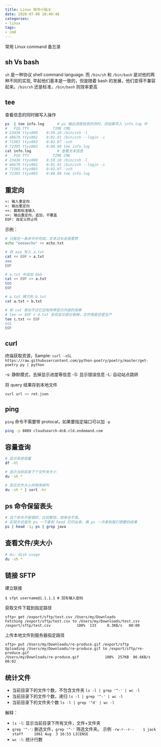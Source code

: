 ```yaml
---
title: Linux 命令小贴士
date: 2020-07-08 18:49:48
categories:
- linux
tags:
- cmd
---
```


常用 Linux command 备忘录

## sh Vs bash

`sh` 是一种协议 shell command language. 而 `/bin/sh` 和 `/bin/bash` 是对他的两种不同的实现, 早起他们基本是一致的，但是随着 bash 的发展，他们变得不兼容起来。`/bin/sh` 还是标准，`/bin/bash` 则效率更高

## tee

查看信息的同时做写入操作

```sh
ps  | tee info.log      # ps 输出进程信息的同时，将结果导入 info.log 中
#   PID TTY           TIME CMD
# 23438 ttys000    0:59.10 /bin/zsh -l
# 48670 ttys002    0:01.91 /bin/zsh --login -i
# 71565 ttys003    0:02.87 -zsh
# 72395 ttys003    0:00.00 tee info.log
cat info.log            # 查看文本信息
#   PID TTY           TIME CMD
# 23438 ttys000    0:59.10 /bin/zsh -l
# 48670 ttys002    0:01.91 /bin/zsh --login -i
# 71565 ttys003    0:02.87 -zsh
# 72395 ttys003    0:00.00 tee info.log
```

## 重定向

```txt
<: 输入重定向
>: 输出重定向
<<: 截取标准输入
>>: 输出重定向，追加，不覆盖
EOF: 自定义终止符
```

示例：

```bash
# 只能在一条命令中完成，文本过长会很累赘
echo "eeeeecho" >> echo.txt

# 将 aaa 写入 a.txt
cat << EOF > a.txt
aaa
EOF

# a.txt 中追加 bbb
cat << EOF >> a.txt
bbb
EOF

# a.txt 拷贝到 b.txt
cat a.txt > b.txt

# 和 cat 类似不过它还有附带显示内容的效果
# tee << EOF > d.txt 会将显示部分吞掉，文件倒是还是生产
tee c.txt << EOF
ccc
EOF
```

## curl

终端获取资源，Sample: `curl -sSL https://raw.githubusercontent.com/python-poetry/poetry/master/get-poetry.py | python`

-s: 静默模式，去掉显示进度等信息
-S: 显示错误信息
-L: 自动站点跳转

将 query 结果存到本地文件

```bash
curl url >> ret.json
```

## ping

`ping` 命令不需要带 protocal，如果要指定端口可以加 `-p`

```bash
ping -p 8089 cloudsearch-dc8.cld.ondemand.com
```

## 容量查询

```bash
# 显示系统容量
df -hl

# 显示当前目录下个文件夹大小
du -sh *

# 显示文件大小并倒序排列
du -sh * | sort -hr
```

## ps 命令保留表头

```bash
# 这个命令不是很好，比较繁琐，效率也不高。
# 实现方式是先 ps 一下拿到 head 打印出来，再 ps 一次拿到我们想要的结果
ps | head -1; ps | grep java
```
## 查看文件/夹大小

```bash
# du: disk usage
du -sh *
```

## 链接 SFTP

建立联接

```shell
$ sfpt username@1.1.1.1 # 回车输入密码
```

获取文件下载到指定路径

```shell
sftp> get /export/sftp/test.csv /Users/my/Downloads
Fetching /export/sftp/test.csv to /Users/my/Downloads/test.csv
/export/sftp/test.csv            100%  133     0.3KB/s   00:00
```

上传本地文件到服务器指定路径

```shell
sftp> put /Users/my/Downloads/re-produce.gif /export/sftp
Uploading /Users/my/Downloads/re-produce.gif to /export/sftp/re-produce.gif
/Users/my/Downloads/re-produce.gif            100%  257KB  86.6KB/s   00:02
```

## 统计文件

* 当前目录下的文件个数，不包含文件夹 `ls -l | grep '^-' | wc -l`
* 当前目录下的文件个数，递归 `ls -l | grep '^-' | wc -l`
* 当前目录下的文件夹个数 `ls -l | grep '^d' | wc -l`

解释：

* `ls -l`: 显示当前目录下所有文件，文件+文件夹
* `grep '^-'`: 删选文件，`grep '^-'` 筛选文件夹。 示例 `-rw-r--r--    1 jack  staff     1061 Aug  3 16:53 LICENSE`
* `wc -l`: 统计行数
